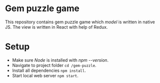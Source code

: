 # Gem puzzle game

This repository contains gem puzzle game which *model* is written in native JS.
The view is written in React with help of Redux.

# Setup

- Make sure *Node* is installed with *npm --version*.
- Navigate to project folder `cd /gem-puzzle`.
- Install all dependencies `npm install`.
- Start local web server `npm start`.
    